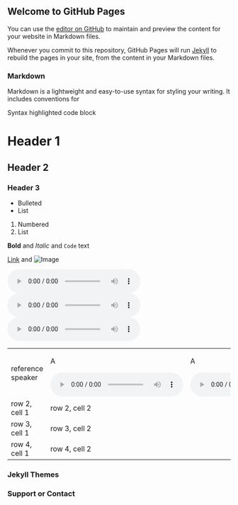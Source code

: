 ## Welcome to GitHub Pages

You can use the [editor on GitHub](https://github.com/gongchenghhu/demo/edit/master/index.md) to maintain and preview the content for your website in Markdown files.

Whenever you commit to this repository, GitHub Pages will run [Jekyll](https://jekyllrb.com/) to rebuild the pages in your site, from the content in your Markdown files.

### Markdown

Markdown is a lightweight and easy-to-use syntax for styling your writing. It includes conventions for


Syntax highlighted code block

# Header 1
## Header 2
### Header 3

- Bulleted
- List

1. Numbered
2. List

**Bold** and _Italic_ and `Code` text

[Link](url) and ![Image](src)

<audio src="test/LJ005-0090.wav"  controls="controls" loop="loop" preload="auto" >
</audio>
<audio src="test/LJ005-0090.wav" controls></audio>
<audio src="/test/LJ005-0090.wav"  controls="controls" loop="loop" preload="auto" >
</audio>

<table border="0" width="400">
<tr>
<td>reference speaker</td>
<td><p>A</p><audio src="test/LJ005-0090.wav" controls></audio></td>
<td><p>A</p><audio src="test/LJ005-0090.wav" controls></audio></td>
<td><p>A</p><audio src="test/LJ005-0090.wav" controls></audio></td>
</tr>
<tr>
<td>row 2, cell 1</td>
<td>row 2, cell 2</td>
</tr>
 <tr>
<td>row 3, cell 1</td>
<td>row 3, cell 2</td>
</tr>
<tr>
<td>row 4, cell 1</td>
<td>row 4, cell 2</td>
</tr>
</table>

### Jekyll Themes

### Support or Contact

